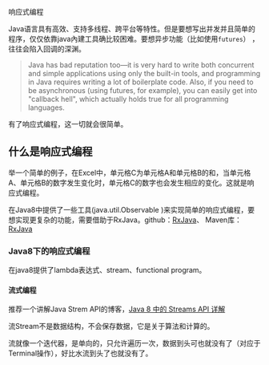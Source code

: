 响应式编程

Java语言具有高效、支持多线程、跨平台等特性。但是要想写出并发并且简单的程序，仅仅依靠java內建工具确比较困难。要想异步功能（比如使用`futures`） ，往往会陷入回调的深渊。

> Java has bad reputation too—it is very hard to write both concurrent and simple
> applications using only the built-in tools, and programming in Java requires writing
> a lot of boilerplate code. Also, if you need to be asynchronous (using futures, for
> example), you can easily get into "callback hell", which actually holds true for all
> programming languages. 

有了响应式编程，这一切就会很简单。

## 什么是响应式编程

举一个简单的例子，在Excel中，单元格C为单元格A和单元格B的和，当单元格A、单元格B的数字发生变化时，单元格C的数字也会发生相应的变化。这就是响应式编程。

在Java8中提供了一些工具(java.util.Observable  )来实现简单的响应式编程，要想实现更复杂的功能，需要借助于RxJava。github：[RxJava](https://github.com/ReactiveX/RxJava)、 Maven库：[RxJava](http://mvnrepository.com/artifact/io.reactivex.rxjava2/rxjava)

### Java8下的响应式编程

在java8提供了lambda表达式、stream、functional program。

#### 流式编程

推荐一个讲解Java Strem API的博客，[Java 8 中的 Streams API 详解](https://www.ibm.com/developerworks/cn/java/j-lo-java8streamapi/)

流Stream不是数据结构，不会保存数据，它是关于算法和计算的。

流就像一个迭代器，是单向的，只允许遍历一次，数据到头可也就没有了（对应于Terminal操作），好比水流到头了也就没有了。

